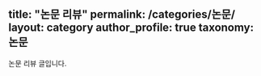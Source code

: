 title: "논문 리뷰"
permalink: /categories/논문/
layout: category
author_profile: true
taxonomy: 논문
---

논문 리뷰 글입니다.